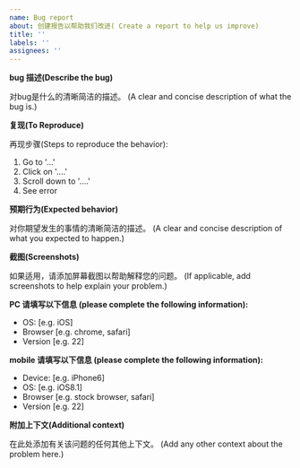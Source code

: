 ```yaml
---
name: Bug report
about: 创建报告以帮助我们改进( Create a report to help us improve)
title: ''
labels: ''
assignees: ''
---
```


**bug 描述(Describe the bug)**

对bug是什么的清晰简洁的描述。 (A clear and concise description of what the bug is.)

**复现(To Reproduce)**

再现步骤(Steps to reproduce the behavior):

1. Go to '...'
2. Click on '....'
3. Scroll down to '....'
4. See error

**预期行为(Expected behavior)**

对你期望发生的事情的清晰简洁的描述。 (A clear and concise description of what you expected to happen.)

**截图(Screenshots)**

如果适用，请添加屏幕截图以帮助解释您的问题。 (If applicable, add screenshots to help explain your problem.)

**PC 请填写以下信息 (please complete the following information):**

- OS: [e.g. iOS]
- Browser [e.g. chrome, safari]
- Version [e.g. 22]

**mobile 请填写以下信息 (please complete the following information):**

- Device: [e.g. iPhone6]
- OS: [e.g. iOS8.1]
- Browser [e.g. stock browser, safari]
- Version [e.g. 22]

**附加上下文(Additional context)**

在此处添加有关该问题的任何其他上下文。 (Add any other context about the problem here.)
